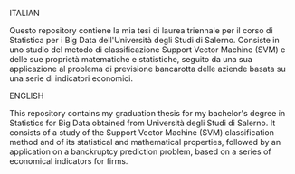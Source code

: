 ITALIAN

Questo repository contiene la mia tesi di laurea triennale per il corso di Statistica per i Big Data dell'Università degli Studi di Salerno. Consiste in uno studio del metodo di classificazione Support Vector Machine (SVM) e delle sue proprietà matematiche e statistiche, seguito da una sua applicazione al problema di previsione bancarotta delle aziende basata su una serie di indicatori economici.


ENGLISH

This repository contains my graduation thesis for my bachelor's degree in Statistics for Big Data obtained from Università degli Studi di Salerno. It consists of a study of the Support Vector Machine (SVM) classification method and of its statistical and mathematical properties, followed by an application on a banckruptcy prediction problem, based on a series of economical indicators for firms.
